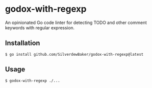 # godox-with-regexp

An opinionated Go code linter for detecting TODO and other comment keywords with regular expression.

## Installation

```
$ go install github.com/SilverdewBaker/godox-with-regexp@latest
```

## Usage

```
$ godox-with-regexp ./...
```